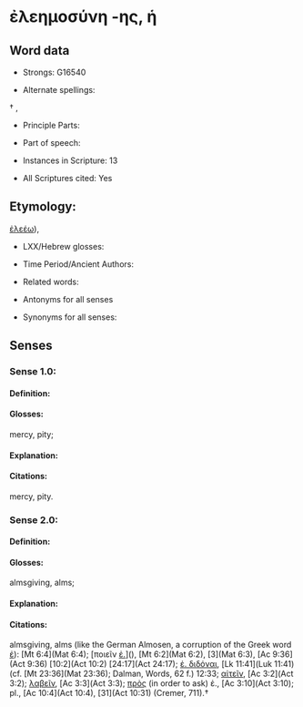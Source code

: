 # ἐλεημοσύνη -ης, ἡ

<!-- Status: S2=NeedsEdits -->
<!-- Lexica used for edits:   -->

## Word data

* Strongs: G16540

* Alternate spellings:

† , 

* Principle Parts: 


* Part of speech: 


* Instances in Scripture: 13

* All Scriptures cited: Yes

## Etymology: 

[ἐλεέω]()), 

* LXX/Hebrew glosses: 


* Time Period/Ancient Authors: 


* Related words: 

* Antonyms for all senses

* Synonyms for all senses: 


## Senses 


### Sense  1.0: 

#### Definition: 

#### Glosses: 

mercy, pity; 

#### Explanation: 


#### Citations: 

mercy, pity. 

### Sense  2.0: 

#### Definition: 

#### Glosses: 

almsgiving, alms; 

#### Explanation: 


#### Citations: 

almsgiving, alms (like the German Almosen, a corruption of the Greek word [ἐ]()): [Mt 6:4](Mat 6:4); [ποιεῖν [ἐ.]()](), [Mt 6:2](Mat 6:2), [3](Mat 6:3), [Ac 9:36](Act 9:36) [10:2](Act 10:2) [24:17](Act 24:17); [ἐ. διδόναι](), [Lk 11:41](Luk 11:41) (cf. [Mt 23:36](Mat 23:36); Dalman, Words, 62 f.) 12:33; [αἰτεῖν](), [Ac 3:2](Act 3:2); [λαβεῖν](), [Ac 3:3](Act 3:3); [πρὸς]() (in order to ask) ἐ., [Ac 3:10](Act 3:10); pl., [Ac 10:4](Act 10:4), [31](Act 10:31) (Cremer, 711).†
